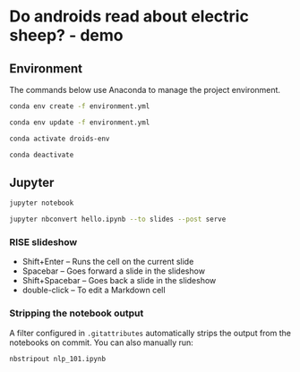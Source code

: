 # Do androids read about electric sheep? - demo

## Environment

The commands below use Anaconda to manage the project environment.

```bash
conda env create -f environment.yml

conda env update -f environment.yml

conda activate droids-env

conda deactivate
```

## Jupyter

```bash
jupyter notebook

jupyter nbconvert hello.ipynb --to slides --post serve
```

### RISE slideshow

- Shift+Enter – Runs the cell on the current slide
- Spacebar – Goes forward a slide in the slideshow
- Shift+Spacebar – Goes back a slide in the slideshow
- double-click – To edit a Markdown cell

### Stripping the notebook output

A filter configured in `.gitattributes` automatically strips the output from the notebooks
on commit. You can also manually run:

```bash
nbstripout nlp_101.ipynb
``` 
